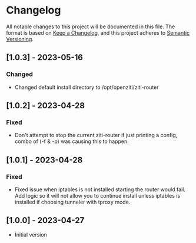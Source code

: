 # Changelog

All notable changes to this project will be documented in this file. The format is based on [Keep a Changelog](https://keepachangelog.com/en/1.0.0/), and this project adheres to [Semantic Versioning](https://semver.org/spec/v2.0.0.html).

## [1.0.3] - 2023-05-16

### Changed

- Changed default install directory to /opt/openziti/ziti-router

## [1.0.2] - 2023-04-28

### Fixed 

- Don't attempt to stop the current ziti-router if just printing a config, combo of (-f & -p) was 
  causing this to happen.

## [1.0.1] - 2023-04-28

### Fixed 

- Fixed issue when iptables is not installed starting the router would fail.
  Add logic so it will not allow you to continue install unless iptables
  is installed if choosing tunneler with tproxy mode. 

## [1.0.0] - 2023-04-27

- Initial version
